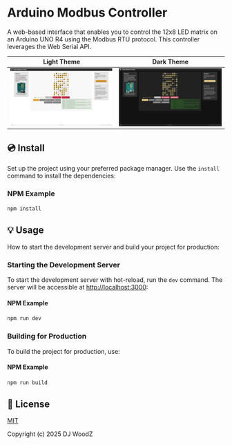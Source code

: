 # Arduino Modbus Controller

A web-based interface that enables you to control the 12x8 LED matrix on an Arduino UNO R4 using the Modbus RTU protocol. This controller leverages the Web Serial API.

| Light Theme | Dark Theme |
| --- | --- |
| [![Arduino Modbus Controller - Light Theme](./screenshots/light-theme.png)](./screenshots/light-theme.png) | [![Arduino Modbus Controller - Dark Theme](./screenshots/dark-theme.png)](./screenshots/dark-theme.png) |


## 💿 Install

Set up the project using your preferred package manager. Use the `install` command to install the dependencies:

### NPM Example

```bash
npm install
```

## 💡 Usage

How to start the development server and build your project for production:

### Starting the Development Server

To start the development server with hot-reload, run the `dev` command. The server will be accessible at [http://localhost:3000](http://localhost:3000):

#### NPM Example

```bash
npm run dev
```

### Building for Production

To build the project for production, use:

#### NPM Example

```bash
npm run build
```

## 📑 License

[MIT](https://github.com/DJWoodZ/Arduino-Modbus-Controller/blob/main/LICENSE)

Copyright (c) 2025 DJ WoodZ

